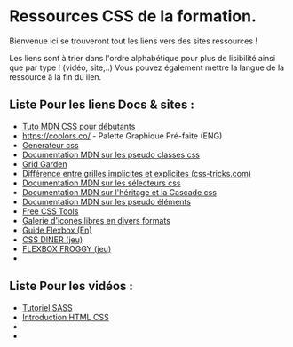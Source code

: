 # Ressources CSS de la formation.  

Bienvenue ici se trouveront tout les liens vers des sites ressources !  

Les liens sont à trier dans l'ordre alphabétique pour plus de lisibilité ainsi que par type ! (vidéo, site,..)
Vous pouvez également mettre la langue de la ressource à la fin du lien.

## Liste Pour les liens Docs & sites :
* [Tuto MDN CSS pour débutants](https://developer.mozilla.org/fr/docs/Web/HTML#beginners_tutorials)
* https://coolors.co/ - Palette Graphique Pré-faite (ENG) 
* [Generateur css](https://html-css-js.com/css/generator)
* [Documentation MDN sur les pseudo classes css](https://developer.mozilla.org/fr/docs/Web/CSS/Pseudo-classes)
* [Grid Garden](https://cssgridgarden.com/#fr)
* [Différence entre grilles implicites et explicites (css-tricks.com)](https://css-tricks.com/difference-explicit-implicit-grids/)
* [Documentation MDN sur les sélecteurs css](https://developer.mozilla.org/fr/docs/Web/CSS/CSS_Selectors)
* [Documentation MDN sur l'héritage et la Cascade css](https://developer.mozilla.org/fr/docs/Learn/CSS/Building_blocks/Cascade_and_inheritance)
* [Documentation MDN sur les pseudo éléments](https://developer.mozilla.org/fr/docs/Web/CSS/Pseudo-elements)
* [Free CSS Tools](https://html-css-js.com/css/)
* [Galerie d'icones libres en divers formats](https://www.flaticon.com/fr/)
* [Guide Flexbox (En)](https://css-tricks.com/snippets/css/a-guide-to-flexbox/)
* [CSS DINER (jeu)](https://flukeout.github.io/ )
* [FLEXBOX FROGGY (jeu)](https://flexboxfroggy.com/#fr)
*

## Liste Pour les vidéos :   
* [Tutoriel SASS](https://youtu.be/_kqN4hl9bGc)
* [Introduction HTML CSS](https://youtu.be/hu-q2zYwEYs)
* 
* 
